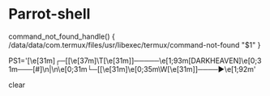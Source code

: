 # Parrot-shell

command_not_found_handle() {
        /data/data/com.termux/files/usr/libexec/termux/command-not-found "$1"
}

PS1='\[\e[31m\]┌─[\[\e[37m\]\T\[\e[31m\]]─────\e[1;93m[DARKHEAVEN]\e[0;31m───[\#]\n|\n\e[0;31m└─[\[\e[31m\]\e[0;35m\W\[\e[31m\]]────►\e[1;92m'

clear






